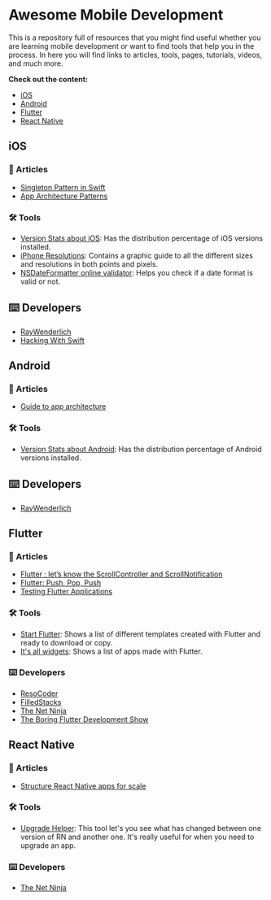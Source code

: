 # Awesome Mobile Development
This is a repository full of resources that you might find useful whether you are learning mobile development or want to find tools that help you in the process. In here you will find links to articles, tools, pages, tutorials, videos, and much more.

**Check out the content:**
* [iOS](#ios)
* [Android](#android)
* [Flutter](#flutter)
* [React Native](#react-native)

## iOS
### 🔗 Articles
- [Singleton Pattern in Swift](https://medium.com/@nimjea/singleton-class-in-swift-17eef2d01d88)
- [App Architecture Patterns](https://medium.com/ios-os-x-development/ios-architecture-patterns-ecba4c38de52)

### 🛠 Tools
- [Version Stats about iOS](https://david-smith.org/iosversionstats/): Has the distribution percentage of iOS versions installed.
- [iPhone Resolutions](https://www.paintcodeapp.com/news/ultimate-guide-to-iphone-resolutions): Contains a graphic guide to all the different sizes and resolutions in both points and pixels.
- [NSDateFormatter online validator](https://nsdateformatter.com/): Helps you check if a date format is valid or not.

## ⌨️ Developers
- [RayWenderlich](https://www.youtube.com/user/rwenderlich)
- [Hacking With Swift](https://www.hackingwithswift.com/)

## Android
### 🔗 Articles
- [Guide to app architecture](https://developer.android.com/jetpack/docs/guide)

### 🛠 Tools
- [Version Stats about Android](https://developer.android.com/about/dashboards): Has the distribution percentage of Android versions installed.

## ⌨️ Developers
- [RayWenderlich](https://www.youtube.com/user/rwenderlich)

## Flutter
### 🔗 Articles
- [Flutter : let’s know the ScrollController and ScrollNotification](https://medium.com/@diegoveloper/flutter-lets-know-the-scrollcontroller-and-scrollnotification-652b2685a4ac)
- [Flutter: Push, Pop, Push](https://medium.com/flutter-community/flutter-push-pop-push-1bb718b13c31)
- [Testing Flutter Applications](https://proandroiddev.com/testing-flutter-applications-f961969da86a)

### 🛠 Tools
- [Start Flutter](https://startflutter.com/): Shows a list of different templates created with Flutter and ready to download or copy.
- [It's all widgets](https://itsallwidgets.com/): Shows a list of apps made with Flutter.

### ⌨️ Developers
- [ResoCoder](https://www.youtube.com/channel/UCSIvrn68cUk8CS8MbtBmBkA)
- [FilledStacks](https://www.youtube.com/channel/UC2d0BYlqQCdF9lJfydl_02Q)
- [The Net Ninja](https://www.youtube.com/channel/UCW5YeuERMmlnqo4oq8vwUpg)
- [The Boring Flutter Development Show](https://www.youtube.com/watch?v=vqPG1tU6-c0&list=PLjxrf2q8roU3ahJVrSgAnPjzkpGmL9Czl)

## React Native
### 🔗 Articles
- [Structure React Native apps for scale](https://medium.com/the-andela-way/how-to-structure-a-react-native-app-for-scale-a29194cd33fc)

### 🛠 Tools
- [Upgrade Helper](https://react-native-community.github.io/upgrade-helper/): This tool let's you see what has changed between one version of RN and another one. It's really useful for when you need to upgrade an app.

### ⌨️ Developers
- [The Net Ninja](https://www.youtube.com/channel/UCW5YeuERMmlnqo4oq8vwUpg)
